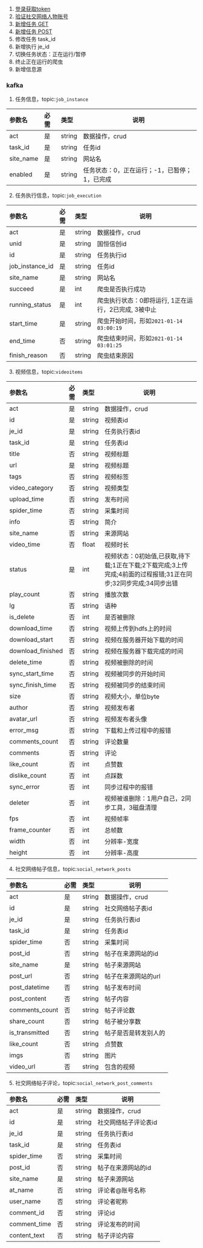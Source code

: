 1. [登录获取token](https://github.com/wtgg/ghxc_doc/blob/main/1.登录获取token.md)
2. [验证社交网络人物账号](https://github.com/wtgg/ghxc_doc/blob/main/2.验证社交网络人物账号.md)
3. [新增任务 GET](https://github.com/wtgg/ghxc_doc/blob/main/3.新增任务GET.md)
3. [新增任务 POST](https://github.com/wtgg/ghxc_doc/blob/main/3.新增任务POST.md)
4. 修改任务 task_id
5. 新增执行 je_id
6. 切换任务状态：正在运行/暂停
7. 终止正在运行的爬虫
8. 新增信息源


### kafka
1. 任务信息，topic:`job_instance`

|参数名|必需|类型|说明|
|:----    |:---|:----- |-----   |
|act|  是  |string |数据操作，crud|
|task_id|  是  |string |任务id|
|site_name|  是  |string |网站名|
|enabled|  是  |string |任务状态：0，正在运行；-1，已暂停；1，已完成|

2. 任务执行信息，topic:`job_execution`

|参数名|必需|类型|说明|
|:----    |:---|:----- |-----   |
|act|  是  |string |数据操作，crud|
|unid|  是  |string |国恒信创id|
|id|  是  |string |任务执行id|
|job_instance_id|  是  |string |任务id|
|site_name|  是  |string |网站名|
|succeed|  是  |int |爬虫是否执行成功|
|running_status|  是  |int |爬虫执行状态：0即将运行, 1正在运行，2已完成, 3被中止|
|start_time|  是  |string |爬虫开始时间，形如`2021-01-14 03:00:19`|
|end_time|  否  |string |爬虫结束时间，形如`2021-01-14 03:01:25`|
|finish_reason|  否  |string |爬虫结束原因|


3. 视频信息，topic:`videoitems`

|参数名|必需|类型|说明|
|:----    |:---|:----- |-----   |
|act|  是  |string |数据操作，crud|
|id|  是  |string |视频表id|
|je_id|  是  |string |任务执行表id|
|task_id|  是  |string |任务表id|
|title|  否  |string |视频标题|
|url|  是  |string |视频标题|
|tags|  否  |string |视频标签|
|video_category|  否  |string |视频类型|
|upload_time|  否  |string |发布时间|
|spider_time|  否  |string |采集时间|
|info|  否  |string |简介|
|site_name|  否  |string |来源网站|
|video_time|  否  |float |视频时长|
|status|  是  |int |视频状态：0初始值,已获取,待下载;1正在下载;2下载完成;3上传完成;4前面的过程报错;31正在同步;32同步完成;34同步出错|
|play_count|  否  |string |播放次数|
|lg|  否  |string |语种|
|is_delete|  否  |int |是否被删除|
|download_time|  否  |string |视频上传到hdfs上的时间|
|download_start|  否  |string |视频在服务器开始下载的时间|
|download_finished|  否  |string |视频在服务器下载完成的时间|
|delete_time|  否  |string |视频被删除的时间|
|sync_start_time|  否  |string |视频被同步的开始时间|
|sync_finish_time|  否  |string |视频被同步的结束时间|
|size|  否  |string |视频大小，单位byte|
|author|  否  |string |视频发布者|
|avatar_url|  否  |string |视频发布者头像|
|error_msg|  否  |string |下载和上传过程中的报错|
|comments_count|  否  |string |评论数量|
|comments|  否  |string |评论|
|like_count|  否  |int |点赞数|
|dislike_count|  否  |int |点踩数|
|sync_error|  否  |int |同步过程中的报错|
|deleter|  否  |int |视频被谁删除：1用户自己，2同步工具，3磁盘清理|
|fps|  否  |int |视频帧率|
|frame_counter|  否  |int |总帧数|
|width|  否  |int |分辨率-宽度|
|height|  否  |int |分辨率-高度|


4. 社交网络帖子信息，topic:`social_network_posts`

|参数名|必需|类型|说明|
|:----    |:---|:----- |-----   |
|act|  是  |string |数据操作，crud|
|id|  是  |string |社交网络帖子表id|
|je_id|  是  |string |任务执行表id|
|task_id|  是  |string |任务表id|
|spider_time|  否  |string |采集时间|
|post_id|  否  |string |帖子在来源网站的id|
|site_name|  是  |string |帖子来源网站|
|post_url|  否  |string |帖子在来源网站的url|
|post_datetime|  否  |string |帖子发布时间|
|post_content|  否  |string |帖子内容|
|comments_count|  否  |string |帖子评论数|
|share_count|  否  |string |帖子被分享数|
|is_transmitted|  否  |string |帖子是否是转发别人的|
|like_count|  否  |string |点赞数|
|imgs|  否  |string |图片|
|video_url|  否  |string |包含的视频|


5. 社交网络帖子评论，topic:`social_network_post_comments`

|参数名|必需|类型|说明|
|:----    |:---|:----- |-----   |
|act|  是  |string |数据操作，crud|
|id|  是  |string |社交网络帖子评论表id|
|je_id|  是  |string |任务执行表id|
|task_id|  是  |string |任务表id|
|spider_time|  否  |string |采集时间|
|post_id|  否  |string |帖子在来源网站的id|
|site_name|  是  |string |帖子来源网站|
|at_name|  否  |string |评论者@账号名称|
|user_name|  否  |string |评论者昵称|
|comment_id|  否  |string |评论id|
|comment_time|  否  |string |评论发布的时间|
|content_text|  否  |string |帖子评论内容|
